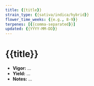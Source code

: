 ```yaml
---
title: {{title}}
strain_type: {{sativa/indica/hybrid}}
flower_time_weeks: {{e.g., 8-9}}
terpenes: [{{comma-separated}}]
updated: {{YYYY-MM-DD}}
---
```

# {{title}}
- **Vigor:** …
- **Yield:** …
- **Notes:** …
